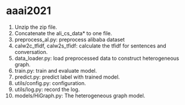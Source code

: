 # aaai2021
1. Unzip the zip file.
2. Concatenate the ali_cs_data* to one file.
3. preprocess_al.py: preprocess alibaba dataset
4. calw2c_tfidf, calw2s_tfidf: calculate the tfidf for sentences and conversation.
5. data_loader.py: load preprocessed data to construct heterogeneous graph.
6. train.py: train and evaluate model.
7. predict.py: predict label with trained model.
8. utils/config.py: configuration.
9. utils/log.py: record the log.
10. models/HiGraph.py: The heterogeneous graph model.
